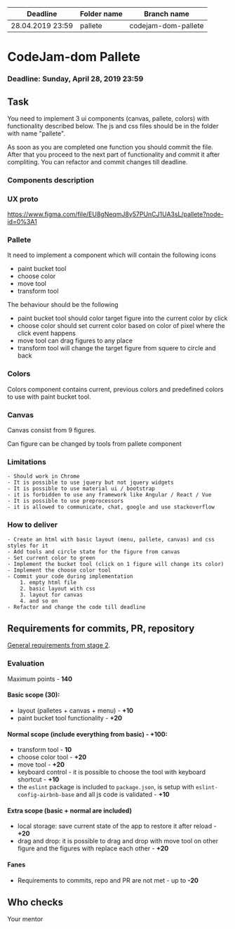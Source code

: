 ﻿| Deadline  | Folder name | Branch name |
|-----------|-------------|-------------|
| 28.04.2019 23:59 | pallete | codejam-dom-pallete |

# CodeJam-dom Pallete

### Deadline: Sunday, April 28, 2019 23:59

## Task

You need to implement 3 ui components (canvas, pallete, colors) with functionality described below. The js and css files should be in the folder with name "pallete".

As soon as you are completed one function you should commit the file. After that you proceed to the next part of functionality and commit it after compliting. You can refactor and commit changes till deadline.

### Components description

### UX proto

https://www.figma.com/file/EU8gNeqmJ8y57PUnCJ1UA3sL/pallete?node-id=0%3A1

### Pallete

It need to implement a component which will contain the following icons
- paint bucket tool
- choose color
- move tool
- transform tool


The behaviour should be the following
- paint bucket tool should color target figure into the current color by click
- choose color should set current color based on color of pixel where the click event happens
- move tool can drag figures to any place
- transform tool will change the target figure from squere to circle and back


### Colors

Colors component contains current, previous colors and predefined colors to use with paint bucket tool.
 

### Canvas

Canvas consist from 9 figures.

Can figure can be changed by tools from pallete component

### Limitations
    - Should work in Chrome
    - It is possible to use jquery but not jquery widgets
    - It is possible to use material ui / bootstrap
    - it is forbidden to use any framework like Angular / React / Vue
    - It is possible to use preprocessors 
    - it is allowed to communicate, chat, google and use stackoverflow
    
### How to deliver
    - Create an html with basic layout (menu, pallete, canvas) and css styles for it
    - Add tools and circle state for the figure from canvas 
    - Set current color to green 
    - Implement the bucket tool (click on 1 figure will change its color) 
    - Implement the choose color tool 
    - Commit your code during implementation
        1. empty html file
        2. basic layout with css 
        3. layout for canvas 
        4. and so on
    - Refactor and change the code till deadline
    
    
## Requirements for commits, PR, repository
[General requirements from stage 2](https://github.com/rolling-scopes-school/docs/blob/master/ru/stage2-tasks-requirements.md).

### Evaluation

Maximum points - **140**

#### Basic scope (**30**):
- layout (palletes + canvas + menu) - **+10**
- paint bucket tool functionality - **+20**

#### Normal scope (include everything from basic) - **+100**:
- transform tool - **10**
- choose color tool - **+20**
- move tool - **+20**
- keyboard control - it is possible to choose the tool with keyboard shortcut - **+10**
- the `eslint` package is included to `package.json`, is setup with `eslint-config-airbnb-base` and all js code is validated - **+10** 

#### Extra scope (basic + normal are included)
- local storage: save current state of the app to restore it after reload  - **+20**
- drag and drop: it is possible to drag and drop with move tool on other figure and the figures with replace each other - **+20**


#### Fanes
- Requirements to commits, repo and PR are not met - up to **-20**


## Who checks
Your mentor
